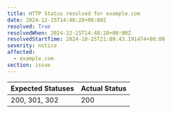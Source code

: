 ```yaml
---
title: HTTP Status resolved for example.com
date: 2024-12-15T14:48:28+00:00Z
resolved: True
resolvedWhen: 2024-12-15T14:48:28+00:00Z
resolvedStartTime: 2024-10-25T21:09:43.191474+00:00
severity: notice
affected:
  - example.com
section: issue
---
```


| Expected Statuses | Actual Status  |
|-------------------|----------------|
| 200, 301, 302 | 200 |
